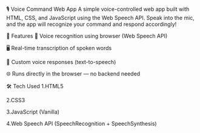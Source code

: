 🎙️ Voice Command Web App
A simple voice-controlled web app built with HTML, CSS, and JavaScript using the Web Speech API. Speak into the mic, and the app will recognize your command and respond accordingly!

🚀 Features
🎤 Voice recognition using browser (Web Speech API)

🖥️ Real-time transcription of spoken words

💬 Custom voice responses (text-to-speech)

🌐 Runs directly in the browser — no backend needed

🛠️ Tech Used
1.HTML5

2.CSS3

3.JavaScript (Vanilla)

4.Web Speech API (SpeechRecognition + SpeechSynthesis)
